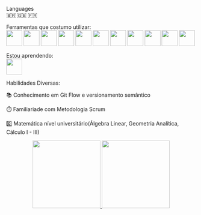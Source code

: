 Languages
<br>
🇧🇷 🇬🇧 🇫🇷

Ferramentas que costumo utilizar:
<br>
<img src="https://cdn.jsdelivr.net/gh/devicons/devicon/icons/html5/html5-original.svg" width="42" height="42" /> <img src="https://cdn.jsdelivr.net/gh/devicons/devicon/icons/css3/css3-original.svg" width="42" height="42" /> <img src="https://cdn.jsdelivr.net/gh/devicons/devicon/icons/javascript/javascript-original.svg" width="42" height="42"/> <img src="https://cdn.jsdelivr.net/gh/devicons/devicon/icons/react/react-original.svg" width="42" height="42" /> <img src="https://cdn.jsdelivr.net/gh/devicons/devicon/icons/nodejs/nodejs-original-wordmark.svg" width="42" height="42"/> <img src="https://cdn.jsdelivr.net/gh/devicons/devicon/icons/mongodb/mongodb-original-wordmark.svg" width="42" height="42"/> <img src="https://cdn.jsdelivr.net/gh/devicons/devicon/icons/postgresql/postgresql-original-wordmark.svg" width="42" height="42" /> <img src="https://cdn.jsdelivr.net/gh/devicons/devicon/icons/jest/jest-plain.svg" width="42" height="42" /> <img src="https://cdn.jsdelivr.net/gh/devicons/devicon/icons/redis/redis-original.svg" width="42" height="42" /> <img src="https://cdn.jsdelivr.net/gh/devicons/devicon/icons/nestjs/nestjs-plain-wordmark.svg" width="42" height="42" /> <img src="https://cdn.jsdelivr.net/gh/devicons/devicon/icons/typescript/typescript-original.svg"  width="42" height="42"/>
          

Estou aprendendo:
<br>
<img src="https://cdn.jsdelivr.net/gh/devicons/devicon/icons/java/java-original.svg" width="42" height="42" />
          
          

Habilidades Diversas:

📚 Conhecimento em Git Flow e versionamento semântico

⏱️ Familiariade com Metodologia Scrum<br>

0️⃣ Matemática nível universitário(Álgebra Linear, Geometria Analítica, Cálculo I - III)

<div align="center">
<a href="https://github.com/Cherrying55">
<img height="180em" src="https://github-readme-stats.vercel.app/api/top-langs/?username=Cherrying55&layout=compact&langs_count=7&theme=dracula"/>
<img height="180em" src="https://github-readme-stats.vercel.app/api?username=Cherrying55&show_icons=true&theme=dracula&include_all_commits=true&count_private=true"/>
</div>
          
          
          
          

<!--
**Cherrying55/Cherrying55** is a ✨ _special_ ✨ repository because its `README.md` (this file) appears on your GitHub profile.

Here are some ideas to get you started:

- 🔭 I’m currently working on ...
- 🌱 I’m currently learning ...
- 👯 I’m looking to collaborate on ...
- 🤔 I’m looking for help with ...
- 💬 Ask me about ...
- 📫 How to reach me: ...
- 😄 Pronouns: ...
- ⚡ Fun fact: ...
-->
